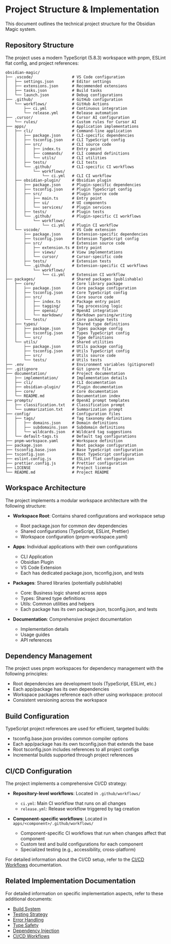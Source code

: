 # Project Structure & Implementation

This document outlines the technical project structure for the Obsidian Magic system.

## Repository Structure

The project uses a modern TypeScript (5.8.3) workspace with pnpm, ESLint flat config, and project references:

```
obsidian-magic/
├── .vscode/                 # VS Code configuration
│   ├── settings.json        # Editor settings
│   ├── extensions.json      # Recommended extensions
│   ├── tasks.json           # Build tasks
│   └── launch.json          # Debug configurations
├── .github/                 # GitHub configuration
│   └── workflows/           # GitHub Actions
│       ├── ci.yml           # Continuous integration
│       └── release.yml      # Release automation
├── .cursor/                 # Cursor AI configuration
│   └── rules/               # Custom rules for Cursor AI
├── apps/                    # Application implementations
│   ├── cli/                 # Command-line application
│   │   ├── package.json     # CLI-specific dependencies
│   │   ├── tsconfig.json    # CLI TypeScript config
│   │   ├── src/             # CLI source code
│   │   │   ├── index.ts     # Entry point
│   │   │   ├── commands/    # CLI command definitions
│   │   │   └── utils/       # CLI utilities
│   │   ├── tests/           # CLI tests
│   │   └── .github/         # CLI-specific CI workflows
│   │       └── workflows/
│   │           └── ci.yml   # CLI CI workflow
│   ├── obsidian-plugin/     # Obsidian plugin
│   │   ├── package.json     # Plugin-specific dependencies
│   │   ├── tsconfig.json    # Plugin TypeScript config
│   │   ├── src/             # Plugin source code
│   │   │   ├── main.ts      # Entry point
│   │   │   ├── ui/          # UI components
│   │   │   └── services/    # Plugin services
│   │   ├── tests/           # Plugin tests
│   │   └── .github/         # Plugin-specific CI workflows
│   │       └── workflows/
│   │           └── ci.yml   # Plugin CI workflow
│   └── vscode/              # VS Code extension
│       ├── package.json     # Extension-specific dependencies
│       ├── tsconfig.json    # Extension TypeScript config
│       ├── src/             # Extension source code
│       │   ├── extension.ts # Entry point
│       │   ├── views/       # View implementations
│       │   └── cursor/      # Cursor-specific code
│       ├── tests/           # Extension tests
│       └── .github/         # Extension-specific CI workflows
│           └── workflows/
│               └── ci.yml   # Extension CI workflow
├── packages/                # Shared packages (publishable)
│   ├── core/                # Core library package
│   │   ├── package.json     # Core package configuration
│   │   ├── tsconfig.json    # Core TypeScript config
│   │   ├── src/             # Core source code
│   │   │   ├── index.ts     # Package entry point
│   │   │   ├── tagging/     # Tag processing logic
│   │   │   ├── openai/      # OpenAI integration
│   │   │   └── markdown/    # Markdown parsing/writing
│   │   └── tests/           # Core package tests
│   ├── types/               # Shared type definitions
│   │   ├── package.json     # Types package config
│   │   ├── tsconfig.json    # Types TypeScript config
│   │   └── src/             # Type definitions
│   └── utils/               # Shared utilities
│       ├── package.json     # Utils package config
│       ├── tsconfig.json    # Utils TypeScript config
│       ├── src/             # Utils source code
│       └── tests/           # Utils tests
├── .env                     # Environment variables (gitignored)
├── .gitignore               # Git ignore file
├── documentation/           # Project documentation
│   ├── implementation/      # Implementation details
│   ├── cli/                 # CLI documentation
│   ├── obsidian-plugin/     # Plugin documentation
│   ├── core/                # Core documentation
│   └── README.md            # Documentation index
├── prompts/                 # OpenAI prompt templates
│   ├── classification.txt   # Classification prompt
│   └── summarization.txt    # Summarization prompt
├── config/                  # Configuration files
│   ├── tags/                # Tag taxonomy definitions
│   │   ├── domains.json     # Domain definitions
│   │   ├── subdomains.json  # Subdomain definitions
│   │   └── wildcards.json   # Wildcard tag suggestions
│   └── default-tags.ts      # Default tag configurations
├── pnpm-workspace.yaml      # Workspace definition
├── package.json             # Root package configuration
├── tsconfig.base.json       # Base TypeScript configuration
├── tsconfig.json            # Root TypeScript configuration
├── eslint.config.js         # ESLint flat configuration
├── prettier.config.js       # Prettier configuration
├── LICENSE                  # Project license
└── README.md                # Project README
```

## Workspace Architecture

The project implements a modular workspace architecture with the following structure:

- **Workspace Root**: Contains shared configurations and workspace setup
  - Root package.json for common dev dependencies
  - Shared configurations (TypeScript, ESLint, Prettier)
  - Workspace configuration (pnpm-workspace.yaml)

- **Apps**: Individual applications with their own configurations
  - CLI Application
  - Obsidian Plugin
  - VS Code Extension
  - Each has dedicated package.json, tsconfig.json, and tests

- **Packages**: Shared libraries (potentially publishable)
  - Core: Business logic shared across apps
  - Types: Shared type definitions
  - Utils: Common utilities and helpers
  - Each package has its own package.json, tsconfig.json, and tests

- **Documentation**: Comprehensive project documentation
  - Implementation details
  - Usage guides
  - API references

## Dependency Management

The project uses pnpm workspaces for dependency management with the following principles:

- Root dependencies are development tools (TypeScript, ESLint, etc.)
- Each app/package has its own dependencies
- Workspace packages reference each other using workspace: protocol
- Consistent versioning across the workspace

## Build Configuration

TypeScript project references are used for efficient, targeted builds:

- tsconfig.base.json provides common compiler options
- Each app/package has its own tsconfig.json that extends the base
- Root tsconfig.json includes references to all project configs
- Incremental builds supported through project references

## CI/CD Configuration

The project implements a comprehensive CI/CD strategy:

- **Repository-level workflows**: Located in `.github/workflows/`
  - `ci.yml`: Main CI workflow that runs on all changes
  - `release.yml`: Release workflow triggered by tag creation

- **Component-specific workflows**: Located in `apps/<component>/.github/workflows/`
  - Component-specific CI workflows that run when changes affect that component
  - Custom test and build configurations for each component
  - Specialized testing (e.g., accessibility, cross-platform)

For detailed information about the CI/CD setup, refer to the [CI/CD Workflows](../implementation/ci-cd-workflows.md) documentation.

## Related Implementation Documentation

For detailed information on specific implementation aspects, refer to these additional documents:

- [Build System](../implementation/build-system.md)
- [Testing Strategy](../implementation/testing-strategy.md)
- [Error Handling](../implementation/error-handling.md)
- [Type Safety](../implementation/type-safety.md)
- [Dependency Injection](../implementation/dependency-injection.md)
- [CI/CD Workflows](../implementation/ci-cd-workflows.md) 